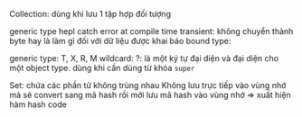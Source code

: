 Collection: dùng khi lưu 1 tập hợp đối tượng

generic type hepl catch error at compile time
transient: không chuyển thành byte hay là làm gì đối với dữ liệu được khai báo
bound type: 

generic type: T, X, R, M
wildcard: ?: là một ký tự đại diện và đại diện cho một object type. dùng khi cần dùng từ khóa `super`

Set: chứa các phần tử không trùng nhau
    Không lưu trực tiếp vào vùng nhớ mà sẽ convert sang mã hash rồi mới lưu mã hash vào vùng nhớ => xuất hiện hàm hash code
       